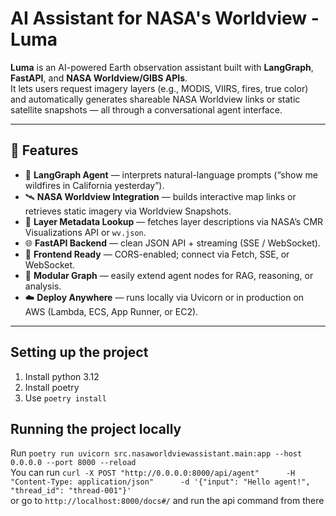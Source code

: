 # AI Assistant for NASA's Worldview - Luma

**Luma** is an AI-powered Earth observation assistant built with **LangGraph**, **FastAPI**, and **NASA Worldview/GIBS APIs**.  
It lets users request imagery layers (e.g., MODIS, VIIRS, fires, true color) and automatically generates shareable NASA Worldview links or static satellite snapshots — all through a conversational agent interface.

---

## 🚀 Features

- 🤖 **LangGraph Agent** — interprets natural-language prompts (“show me wildfires in California yesterday”).
- 🛰️ **NASA Worldview Integration** — builds interactive map links or retrieves static imagery via Worldview Snapshots.
- 📡 **Layer Metadata Lookup** — fetches layer descriptions via NASA’s CMR Visualizations API or `wv.json`.
- 🌐 **FastAPI Backend** — clean JSON API + streaming (SSE / WebSocket).
- 🔌 **Frontend Ready** — CORS-enabled; connect via Fetch, SSE, or WebSocket.
- 🧠 **Modular Graph** — easily extend agent nodes for RAG, reasoning, or analysis.
- ☁️ **Deploy Anywhere** — runs locally via Uvicorn or in production on AWS (Lambda, ECS, App Runner, or EC2).

---

## Setting up the project
  1. Install python 3.12
  2. Install poetry
  3. Use `poetry install`

## Running the project locally
  Run `poetry run uvicorn src.nasaworldviewassistant.main:app --host 0.0.0.0 --port 8000 --reload` \
  You can run `curl -X POST "http://0.0.0.0:8000/api/agent"      -H "Content-Type: application/json"      -d '{"input": "Hello agent!", "thread_id": "thread-001"}'` \
  or go to `http://localhost:8000/docs#/` and run the api command from there
  
